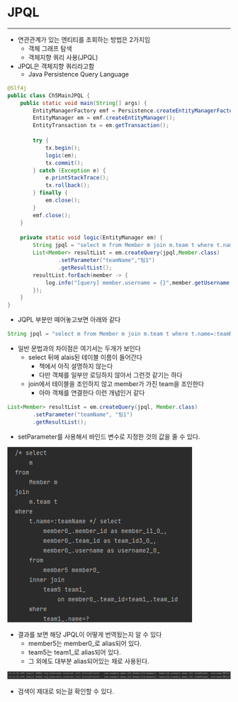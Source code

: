 # JPQL

---

* 연관관계가 있는 엔티티를 조회하는 방법은 2가지임
  * 객체 그래프 탐색
  * 객체지향 쿼리 사용(JPQL)
* JPQL은 객체지향 쿼리라고함
  * Java Persistence Query Language

```java
@Slf4j
public class Ch5MainJPQL {
    public static void main(String[] args) {
        EntityManagerFactory emf = Persistence.createEntityManagerFactory("jpabook_ch5");
        EntityManager em = emf.createEntityManager();
        EntityTransaction tx = em.getTransaction();

        try {
            tx.begin();
            logic(em);
            tx.commit();
        } catch (Exception e) {
            e.printStackTrace();
            tx.rollback();
        } finally {
            em.close();
        }
        emf.close();
    }

    private static void logic(EntityManager em) {
        String jpql = "select m from Member m join m.team t where t.name=:teamName";
        List<Member> resultList = em.createQuery(jpql,Member.class)
                .setParameter("teamName","팀1")
                .getResultList();
        resultList.forEach(member -> {
            log.info("[query] member.username = {}",member.getUsername());
        });
    }
}
```
* JQPL 부분만 떼어놓고보면 아래와 같다

```java
String jpql = "select m from Member m join m.team t where t.name=:teamName";
```
* 일반 문법과의 차이점은 여기서는 두개가 보인다
  * select 뒤에 alais된 테이블 이름이 들어간다
    * 책에서 아직 설명하지 않는다
    * 다만 객체를 일부만 로딩하지 않아서 그런것 같기는 하다
  * join에서 테이블을 조인하지 않고 member가 가진 team을 조인한다
    * 아마 객체를 연결한다 이런 개념인거 같다

```java
List<Member> resultList = em.createQuery(jpql, Member.class)
        .setParameter("teamName", "팀1")
        .getResultList();
```
* setParameter를 사용해서 바인드 변수로 지정한 것의 값을 줄 수 있다.

![ch5_176p_run_jpql.png](./img/ch5_176p_run_jpql.png)
* 결과를 보면 해당 JPQL이 어떻게 번역됬는지 알 수 있다
  * member5는 member0_로 alias되어 있다.
  * team5는 team1_로 alias되어 있다.
  * 그 외에도 대부분 alias되어있는 채로 사용된다.

![ch5_176_result_jpql_find.png](./img/ch5_176_result_jpql_find.png)
* 검색이 제대로 되는걸 확인할 수 있다.